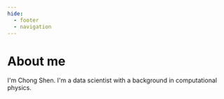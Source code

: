 ```yaml
---
hide:
  - footer
  - navigation
---
```

# About me

I'm Chong Shen. I'm a data scientist with a background in computational physics.
